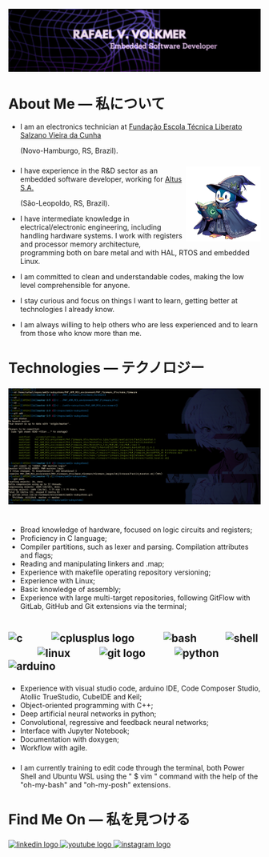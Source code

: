 ![Alt Text](https://github.com/RafaelVVolkmer/RafaelVVolkmer/blob/main/RafaelVVolkmer_Banner.png)

# About Me — 私について
- I am an electronics technician at [Fundação Escola Técnica Liberato Salzano Vieira da Cunha](https://www.liberato.com.br)
  
  (Novo-Hamburgo, RS, Brazil).
  ###

<img align="right" height="150" src="https://github.com/RafaelVVolkmer/RafaelVVolkmer/blob/main/PENGUIM_1%20(1).png"  />

- I have experience in the R&D sector as an embedded software developer, working for [Altus S.A.](https://www.altus.com.br)
  
  (São-Leopoldo, RS, Brazil).
  
- I have intermediate knowledge in electrical/electronic engineering, including handling hardware systems. I work with registers and processor memory architecture, programming both on bare metal and with HAL, RTOS and embedded Linux.
  
- I am committed to clean and understandable codes, making the low level comprehensible for anyone.

- I stay curious and focus on things I want to learn, getting better at technologies I already know.

- I am always willing to help others who are less experienced and to learn from those who know more than me.

###
# Technologies — テクノロジー
###
![Alt Text](https://github.com/RafaelVVolkmer/RafaelVVolkmer/blob/main/image.png)
#
- Broad knowledge of hardware, focused on logic circuits and registers;
- Proficiency in C language;
- Compiler partitions, such as lexer and parsing. Compilation attributes and flags;
- Reading and manipulating linkers and .map;
- Experience with makefile operating repository versioning;
- Experience with Linux;
- Basic knowledge of assembly;
- Experience with large multi-target repositories, following GitFlow with GitLab, GitHub and Git extensions via the terminal;
  
###
#
## <img src="https://cdn.jsdelivr.net/gh/devicons/devicon@latest/icons/c/c-plain.svg" height="40" alt="c"/>ㅤㅤㅤ<img src="https://cdn.jsdelivr.net/gh/devicons/devicon@latest/icons/cplusplus/cplusplus-plain.svg" height="40" alt="cplusplus logo"/>ㅤㅤㅤ<img src="https://cdn.jsdelivr.net/gh/devicons/devicon@latest/icons/bash/bash-original.svg" alt="bash" height="40"/>ㅤㅤㅤ<img src="https://cdn.jsdelivr.net/gh/devicons/devicon@latest/icons/powershell/powershell-plain.svg" alt="shell" height="40"/>ㅤㅤㅤ<img src="https://cdn.jsdelivr.net/gh/devicons/devicon@latest/icons/linux/linux-plain.svg" height="40" alt="linux"/>ㅤㅤㅤ<img src="https://cdn.jsdelivr.net/gh/devicons/devicon/icons/git/git-original.svg" height="40" alt="git logo"/>ㅤㅤㅤ<img src="https://cdn.jsdelivr.net/gh/devicons/devicon@latest/icons/python/python-plain.svg" alt="python" height="40"/>ㅤㅤㅤ<img src="https://cdn.jsdelivr.net/gh/devicons/devicon@latest/icons/arduino/arduino-original.svg" alt="arduino" height="40"/>
###

- Experience with visual studio code, arduino IDE, Code Composer Studio, Atollic TrueStudio, CubeIDE and Keil;
- Object-oriented programming with C++;
- Deep artificial neural networks in python;
- Convolutional, regressive and feedback neural networks;
- Interface with Jupyter Notebook;
- Documentation with doxygen;
- Workflow with agile.
  ###
- I am currently training to edit code through the terminal, both Power Shell and Ubuntu WSL using the " $ vim " command with the help of the "oh-my-bash" and "oh-my-posh" extensions.

###
# Find Me On — 私を見つける
###

<div align="left">
  <a href="https://linkedin.com/in/rafaelvvolkmer" target="_blank">
    <img src="https://img.shields.io/static/v1?message=LinkedIn&logo=linkedin&label=&color=0077B5&logoColor=white&labelColor=&style=for-the-badge" height="35" alt="linkedin logo"  />
  </a>
  <a href="https://www.youtube.com/@Zadocsons/videos" target="_blank">
    <img src="https://img.shields.io/static/v1?message=Youtube&logo=youtube&label=&color=FF0000&logoColor=white&labelColor=&style=for-the-badge" height="35" alt="youtube logo"  />
  </a>
  <a href="https://instagram.com/rafael.volkmer_" target="_blank">
    <img src="https://img.shields.io/static/v1?message=Instagram&logo=instagram&label=&color=E4405F&logoColor=white&labelColor=&style=for-the-badge" height="35" alt="instagram logo"  />
  </a>
</div>

###


